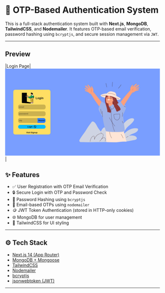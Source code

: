 # 🔐 OTP-Based Authentication System

This is a full-stack authentication system built with **Next.js**, **MongoDB**, **TailwindCSS**, and **Nodemailer**. It features OTP-based email verification, password hashing using `bcryptjs`, and secure session management via `JWT`.

---
## Preview

|Login Page| ![](public/preview.png) |

## ✨ Features

- ✅ User Registration with OTP Email Verification
- 🔒 Secure Login with OTP and Password Check
- 🔐 Password Hashing using `bcryptjs`
- 🧪 Email-based OTPs using `nodemailer`
- 🪙 JWT Token Authentication (stored in HTTP-only cookies)
- 🌐 MongoDB for user management
- 💅 TailwindCSS for UI styling

---

## ⚙️ Tech Stack

- [Next.js 14 (App Router)](https://nextjs.org/)
- [MongoDB + Mongoose](https://mongoosejs.com/)
- [TailwindCSS](https://tailwindcss.com/)
- [Nodemailer](https://nodemailer.com/)
- [bcryptjs](https://www.npmjs.com/package/bcryptjs)
- [jsonwebtoken (JWT)](https://www.npmjs.com/package/jsonwebtoken)

---
